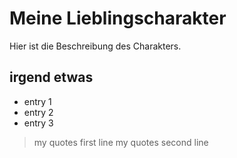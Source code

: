 # Meine Lieblingscharakter
Hier ist die Beschreibung des Charakters.
## irgend etwas
* entry 1
* entry 2
* entry 3
> my quotes first line
> my quotes second line